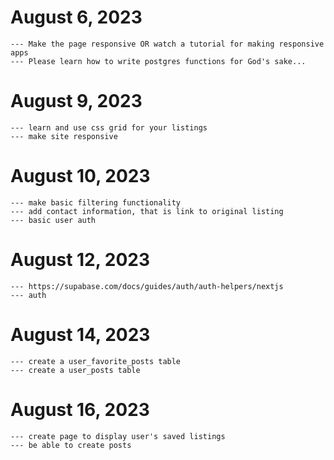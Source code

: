 # August 6, 2023 
    --- Make the page responsive OR watch a tutorial for making responsive apps
    --- Please learn how to write postgres functions for God's sake...

# August 9, 2023
    --- learn and use css grid for your listings
    --- make site responsive

# August 10, 2023 
    --- make basic filtering functionality
    --- add contact information, that is link to original listing
    --- basic user auth

# August 12, 2023
    --- https://supabase.com/docs/guides/auth/auth-helpers/nextjs 
    --- auth

# August 14, 2023
    --- create a user_favorite_posts table
    --- create a user_posts table

# August 16, 2023
    --- create page to display user's saved listings
    --- be able to create posts
    